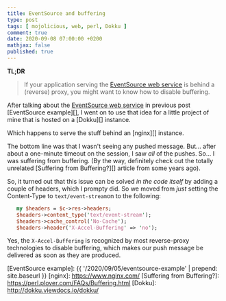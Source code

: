 ```yaml
---
title: EventSource and buffering
type: post
tags: [ mojolicious, web, perl, Dokku ]
comment: true
date: 2020-09-08 07:00:00 +0200
mathjax: false
published: true
---
```


**TL;DR**

> If your application serving the [EventSource web service][] is behind
> a (reverse) proxy, you might want to know how to disable buffering.

After talking about the [EventSource web service][] in previous post
[EventSource example][], I went on to use that idea for a little project
of mine that is hosted on a [Dokku][] instance.

Which happens to serve the stuff behind an [nginx][] instance.

The bottom line was that I wasn't seeing any pushed message. But...
after about a one-minute timeout on the session, I saw *all* of the
pushes. So... I was suffering from buffering. (By the way, definitely
check out the totally unrelated [Suffering from Buffering?][] article
from some years ago).

So, it turned out that this issue can be solved *in the code itself* by
adding a couple of headers, which I prompty did. So we moved from *just*
setting the Content-Type to `text/event-stream`on to the following:

```perl
   my $headers = $c->res->headers;
   $headers->content_type('text/event-stream');
   $headers->cache_control('No-Cache');
   $headers->header('X-Accel-Buffering' => 'no');
```

Yes, the `X-Accel-Buffering` is recognized by most reverse-proxy
technologies to disable buffering, which makes our push message be
delivered as soon as they are produced.

[EventSource web service]: https://metacpan.org/pod/Mojolicious::Guides::Cookbook#EventSource-web-service
[EventSource example]: {{ '/2020/09/05/eventsource-example' | prepend: site.baseurl }}
[nginx]: https://www.nginx.com/
[Suffering from Buffering?]: https://perl.plover.com/FAQs/Buffering.html
[Dokku]: http://dokku.viewdocs.io/dokku/
